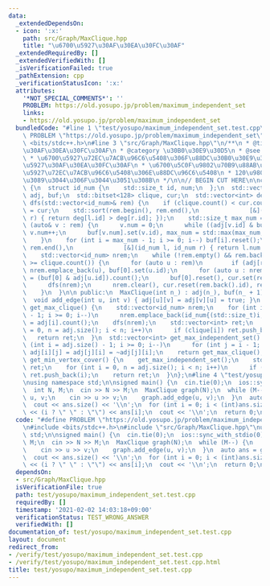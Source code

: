 ```yaml
---
data:
  _extendedDependsOn:
  - icon: ':x:'
    path: src/Graph/MaxClique.hpp
    title: "\u6700\u5927\u30AF\u30EA\u30FC\u30AF"
  _extendedRequiredBy: []
  _extendedVerifiedWith: []
  _isVerificationFailed: true
  _pathExtension: cpp
  _verificationStatusIcon: ':x:'
  attributes:
    '*NOT_SPECIAL_COMMENTS*': ''
    PROBLEM: https://old.yosupo.jp/problem/maximum_independent_set
    links:
    - https://old.yosupo.jp/problem/maximum_independent_set
  bundledCode: "#line 1 \"test/yosupo/maximum_independent_set.test.cpp\"\n#define\
    \ PROBLEM \"https://old.yosupo.jp/problem/maximum_independent_set\"\n#include\
    \ <bits/stdc++.h>\n#line 3 \"src/Graph/MaxClique.hpp\"\n/**\n * @title \u6700\u5927\
    \u30AF\u30EA\u30FC\u30AF\n * @category \u30B0\u30E9\u30D5\n * @see https://www.jstage.jst.go.jp/article/ipsjjip/25/0/25_667/_pdf\n\
    \ * \u6700\u5927\u72EC\u7ACB\u96C6\u5408\u306F\u88DC\u30B0\u30E9\u30D5\u306E\u6700\
    \u5927\u30AF\u30EA\u30FC\u30AF\n * \u6700\u5C0F\u9802\u70B9\u88AB\u8986\u306F\u6700\
    \u5927\u72EC\u7ACB\u96C6\u5408\u306E\u88DC\u96C6\u5408\n * 120\u9802\u70B9\u3050\
    \u3089\u3044\u306F\u3044\u3051\u308B\n */\n\n// BEGIN CUT HERE\n\nclass MaxClique\
    \ {\n  struct id_num {\n    std::size_t id, num;\n  };\n  std::vector<std::bitset<128>>\
    \ adj, buf;\n  std::bitset<128> clique, cur;\n  std::vector<int> deg;\n  void\
    \ dfs(std::vector<id_num>& rem) {\n    if (clique.count() < cur.count()) clique\
    \ = cur;\n    std::sort(rem.begin(), rem.end(),\n              [&](id_num l, id_num\
    \ r) { return deg[l.id] > deg[r.id]; });\n    std::size_t max_num = 1;\n    for\
    \ (auto& v : rem) {\n      v.num = 0;\n      while ((adj[v.id] & buf[v.num]).any())\
    \ v.num++;\n      buf[v.num].set(v.id), max_num = std::max(max_num, v.num + 1);\n\
    \    }\n    for (int i = max_num - 1; i >= 0; i--) buf[i].reset();\n    std::sort(rem.begin(),\
    \ rem.end(),\n              [&](id_num l, id_num r) { return l.num < r.num; });\n\
    \    std::vector<id_num> nrem;\n    while (!rem.empty() && rem.back().num + cur.count()\
    \ >= clique.count()) {\n      for (auto u : rem)\n        if (adj[rem.back().id][u.id])\
    \ nrem.emplace_back(u), buf[0].set(u.id);\n      for (auto u : nrem) deg[u.id]\
    \ = (buf[0] & adj[u.id]).count();\n      buf[0].reset(), cur.set(rem.back().id);\n\
    \      dfs(nrem);\n      nrem.clear(), cur.reset(rem.back().id), rem.pop_back();\n\
    \    }\n  }\n\n public:\n  MaxClique(int n_) : adj(n_), buf(n_ + 1), deg(n_) {}\n\
    \  void add_edge(int u, int v) { adj[u][v] = adj[v][u] = true; }\n  std::vector<int>\
    \ get_max_clique() {\n    std::vector<id_num> nrem;\n    for (int i = adj.size()\
    \ - 1; i >= 0; i--)\n      nrem.emplace_back(id_num{(std::size_t)i, 0}), deg[i]\
    \ = adj[i].count();\n    dfs(nrem);\n    std::vector<int> ret;\n    for (int i\
    \ = 0, n = adj.size(); i < n; i++)\n      if (clique[i]) ret.push_back(i);\n \
    \   return ret;\n  }\n  std::vector<int> get_max_independent_set() {\n    for\
    \ (int i = adj.size() - 1; i >= 0; i--)\n      for (int j = i - 1; j >= 0; j--)\
    \ adj[i][j] = adj[j][i] = ~adj[j][i];\n    return get_max_clique();\n  }\n  std::vector<int>\
    \ get_min_vertex_cover() {\n    get_max_independent_set();\n    std::vector<int>\
    \ ret;\n    for (int i = 0, n = adj.size(); i < n; i++)\n      if (!clique[i])\
    \ ret.push_back(i);\n    return ret;\n  }\n};\n#line 4 \"test/yosupo/maximum_independent_set.test.cpp\"\
    \nusing namespace std;\n\nsigned main() {\n  cin.tie(0);\n  ios::sync_with_stdio(0);\n\
    \  int N, M;\n  cin >> N >> M;\n  MaxClique graph(N);\n  while (M--) {\n    int\
    \ u, v;\n    cin >> u >> v;\n    graph.add_edge(u, v);\n  }\n  auto ans = graph.get_max_independent_set();\n\
    \  cout << ans.size() << '\\n';\n  for (int i = 0; i < (int)ans.size(); i++) cout\
    \ << (i ? \" \" : \"\") << ans[i];\n  cout << '\\n';\n  return 0;\n}\n"
  code: "#define PROBLEM \"https://old.yosupo.jp/problem/maximum_independent_set\"\
    \n#include <bits/stdc++.h>\n#include \"src/Graph/MaxClique.hpp\"\nusing namespace\
    \ std;\n\nsigned main() {\n  cin.tie(0);\n  ios::sync_with_stdio(0);\n  int N,\
    \ M;\n  cin >> N >> M;\n  MaxClique graph(N);\n  while (M--) {\n    int u, v;\n\
    \    cin >> u >> v;\n    graph.add_edge(u, v);\n  }\n  auto ans = graph.get_max_independent_set();\n\
    \  cout << ans.size() << '\\n';\n  for (int i = 0; i < (int)ans.size(); i++) cout\
    \ << (i ? \" \" : \"\") << ans[i];\n  cout << '\\n';\n  return 0;\n}"
  dependsOn:
  - src/Graph/MaxClique.hpp
  isVerificationFile: true
  path: test/yosupo/maximum_independent_set.test.cpp
  requiredBy: []
  timestamp: '2021-02-02 14:03:18+09:00'
  verificationStatus: TEST_WRONG_ANSWER
  verifiedWith: []
documentation_of: test/yosupo/maximum_independent_set.test.cpp
layout: document
redirect_from:
- /verify/test/yosupo/maximum_independent_set.test.cpp
- /verify/test/yosupo/maximum_independent_set.test.cpp.html
title: test/yosupo/maximum_independent_set.test.cpp
---
```

